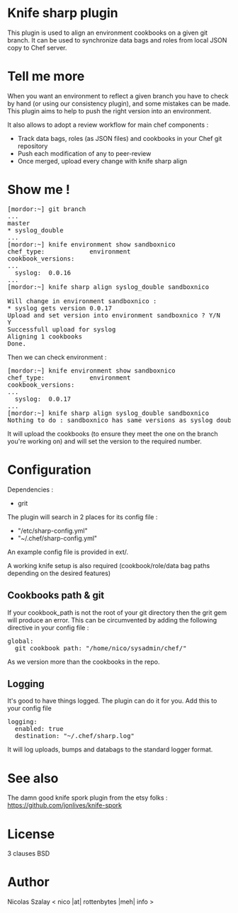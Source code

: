 # Knife sharp plugin

This plugin is used to align an environment cookbooks on a given git branch.
It can be used to synchronize data bags and roles from local JSON copy to Chef server.

# Tell me more

When you want an environment to reflect a given branch you have to check by hand (or using our consistency plugin), and some mistakes can be made. This plugin aims to help to push the right version into an environment.

It also allows to adopt a review workflow for main chef components :
* Track data bags, roles (as JSON files) and cookbooks in your Chef git repository
* Push each modification of any to peer-review
* Once merged, upload every change with knife sharp align

# Show me !

<pre>
[mordor:~] git branch
...
master
* syslog_double
...
[mordor:~] knife environment show sandboxnico
chef_type:            environment
cookbook_versions:
...
  syslog:  0.0.16
...
[mordor:~] knife sharp align syslog_double sandboxnico

Will change in environment sandboxnico :
* syslog gets version 0.0.17
Upload and set version into environment sandboxnico ? Y/N
Y
Successfull upload for syslog
Aligning 1 cookbooks
Done.
</pre>

Then we can check environment :

<pre>
[mordor:~] knife environment show sandboxnico
chef_type:            environment
cookbook_versions:
...
  syslog:  0.0.17
...
[mordor:~] knife sharp align syslog_double sandboxnico
Nothing to do : sandboxnico has same versions as syslog_double
</pre>

It will upload the cookbooks (to ensure they meet the one on the branch you're working on) and will set the version to the required number.

# Configuration

Dependencies :
* grit

The plugin will search in 2 places for its config file :
* "/etc/sharp-config.yml"
* "~/.chef/sharp-config.yml"

An example config file is provided in ext/.

A working knife setup is also required (cookbook/role/data bag paths depending on the desired features)

## Cookbooks path & git
If your cookbook_path is not the root of your git directory then the grit gem will produce an error. This can be circumvented by adding the following directive in your config file :

<pre>
global:
  git_cookbook_path: "/home/nico/sysadmin/chef/"
</pre>

As we version more than the cookbooks in the repo.

## Logging
It's good to have things logged. The plugin can do it for you. Add this to your config file
<pre>
logging:
  enabled: true
  destination: "~/.chef/sharp.log"
</pre>

It will log uploads, bumps and databags to the standard logger format.

# See also
The damn good knife spork plugin from the etsy folks : https://github.com/jonlives/knife-spork

License
=======
3 clauses BSD

Author
======
Nicolas Szalay < nico |at| rottenbytes |meh| info >
